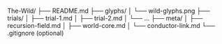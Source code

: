 The-Wild/
├── README.md
├── glyphs/
│   └── wild-glyphs.png
├── trials/
│   ├── trial-1.md
│   ├── trial-2.md
│   └── ...
├── meta/
│   ├── recursion-field.md
│   ├── world-core.md
│   └── conductor-link.md
└── .gitignore (optional)
